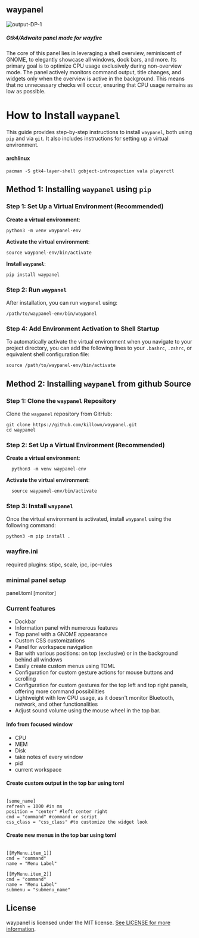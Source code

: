 ## waypanel

![output-DP-1](https://github.com/user-attachments/assets/8741fe12-4395-4286-b07c-1b40ec665431)



##### _Gtk4/Adwaita panel made for wayfire_

The core of this panel lies in leveraging a shell overview, reminiscent of GNOME, to elegantly showcase all windows, dock bars, and more. Its primary goal is to optimize CPU usage exclusively during non-overview mode. The panel actively monitors command output, title changes, and widgets only when the overview is active in the background. This means that no unnecessary checks will occur, ensuring that CPU usage remains as low as possible.

How to Install `waypanel`
=========================

This guide provides step-by-step instructions to install `waypanel`, both using `pip` and via `git`. It also includes instructions for setting up a virtual environment.

#### archlinux
    
    pacman -S gtk4-layer-shell gobject-introspection vala playerctl


Method 1: Installing `waypanel` using `pip`
-------------------------------------------


### Step 1: Set Up a Virtual Environment (Recommended)

  **Create a virtual environment**:
    
    python3 -m venv waypanel-env
    
  **Activate the virtual environment**:
        
    source waypanel-env/bin/activate
        
  **Install `waypanel`**:
    
    pip install waypanel
    

### Step 2: Run `waypanel`

After installation, you can run `waypanel` using:

    /path/to/waypanel-env/bin/waypanel


### Step 4:  Add Environment Activation to Shell Startup

To automatically activate the virtual environment when you navigate to your project directory, you can add the following lines to your `.bashrc`, `.zshrc`, or equivalent shell configuration file:

    source /path/to/waypanel-env/bin/activate

Method 2: Installing `waypanel` from github Source
-------------------------------------------------

### Step 1: Clone the `waypanel` Repository

Clone the `waypanel` repository from GitHub:

    git clone https://github.com/killown/waypanel.git
    cd waypanel

### Step 2: Set Up a Virtual Environment (Recommended)

  **Create a virtual environment**:
    
      python3 -m venv waypanel-env
    
  **Activate the virtual environment**:
       
      source waypanel-env/bin/activate
      

### Step 3: Install `waypanel`

Once the virtual environment is activated, install `waypanel` using the following command:

    python3 -m pip install .

### wayfire.ini

required plugins: stipc, scale, ipc, ipc-rules

### minimal panel setup

panel.toml [monitor]

### Current features

- Dockbar
- Information panel with numerous features
- Top panel with a GNOME appearance
- Custom CSS customizations
- Panel for workspace navigation
- Bar with various positions: on top (exclusive) or in the background behind all windows
- Easily create custom menus using TOML
- Configuration for custom gesture actions for mouse buttons and scrolling
- Configuration for custom gestures for the top left and top right panels, offering more command possibilities
- Lightweight with low CPU usage, as it doesn't monitor Bluetooth, network, and other functionalities
- Adjust sound volume using the mouse wheel in the top bar.

#### Info from focused window

- CPU
- MEM
- Disk
- take notes of every window
- pid
- current workspace

#### Create custom output in the top bar using toml

```

[some_name]
refresh = 1000 #in ms
position = "center" #left center right
cmd = "command" #command or script
css_class = "css_class" #to customize the widget look

```

#### Create new menus in the top bar using toml

```

[[MyMenu.item_1]]
cmd = "command"
name = "Menu Label"

[[MyMenu.item_2]]
cmd = "command"
name = "Menu Label"
submenu = "submenu_name"

```

## License

waypanel is licensed under the MIT license. [See LICENSE for more information](https://github.com/killown/hyprpybar/blob/main/LICENSE).

```

```
